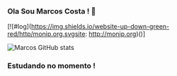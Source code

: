 
### Ola Sou Marcos Costa ! 👋

[![#log](https://img.shields.io/website-up-down-green-red/http/monip.org.svgsite: http://monip.org)()]


![Marcos GitHub stats](https://github-readme-stats.vercel.app/api?username=mrcoscosta&show_icons=true&theme=dracula)

### Estudando no momento ! 



